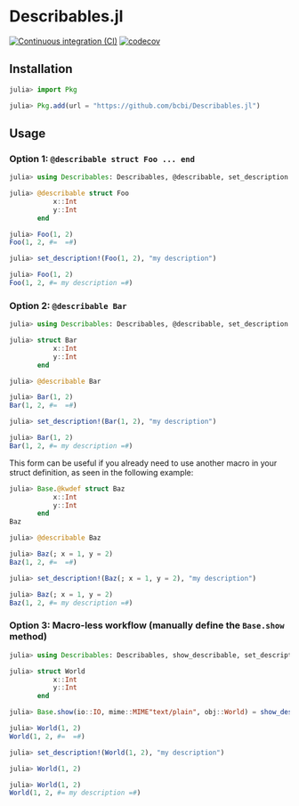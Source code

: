 # Describables.jl

[![Continuous integration (CI)](https://github.com/bcbi/Describables.jl/actions/workflows/ci.yml/badge.svg)](https://github.com/bcbi/Describables.jl/actions/workflows/ci.yml)
[![codecov](https://codecov.io/gh/bcbi/Describables.jl/graph/badge.svg?token=3GpnCnTyFz)](https://codecov.io/gh/bcbi/Describables.jl)

## Installation

```julia
julia> import Pkg

julia> Pkg.add(url = "https://github.com/bcbi/Describables.jl")
```

## Usage

### Option 1: `@describable struct Foo ... end`

```julia
julia> using Describables: Describables, @describable, set_description!

julia> @describable struct Foo
           x::Int
           y::Int
       end

julia> Foo(1, 2)
Foo(1, 2, #=  =#)

julia> set_description!(Foo(1, 2), "my description")

julia> Foo(1, 2)
Foo(1, 2, #= my description =#)
```

### Option 2: `@describable Bar`

```julia
julia> using Describables: Describables, @describable, set_description!

julia> struct Bar
           x::Int
           y::Int
       end

julia> @describable Bar

julia> Bar(1, 2)
Bar(1, 2, #=  =#)

julia> set_description!(Bar(1, 2), "my description")

julia> Bar(1, 2)
Bar(1, 2, #= my description =#)
```

This form can be useful if you already need to use another
macro in your struct definition, as seen in the following
example:

```julia
julia> Base.@kwdef struct Baz
           x::Int
           y::Int
       end
Baz

julia> @describable Baz

julia> Baz(; x = 1, y = 2)
Baz(1, 2, #=  =#)

julia> set_description!(Baz(; x = 1, y = 2), "my description")

julia> Baz(; x = 1, y = 2)
Baz(1, 2, #= my description =#)
```

### Option 3: Macro-less workflow (manually define the `Base.show` method)

```julia
julia> using Describables: Describables, show_describable, set_description!

julia> struct World
           x::Int
           y::Int
       end

julia> Base.show(io::IO, mime::MIME"text/plain", obj::World) = show_describable(io, mime, obj)

julia> World(1, 2)
World(1, 2, #=  =#)

julia> set_description!(World(1, 2), "my description")

julia> World(1, 2)

julia> World(1, 2)
World(1, 2, #= my description =#)
```
